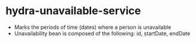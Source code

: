 # hydra-unavailable-service
* Marks the periods of time (dates) where a person is unavailable
* Unavailability bean is composed of the following: id, startDate, endDate